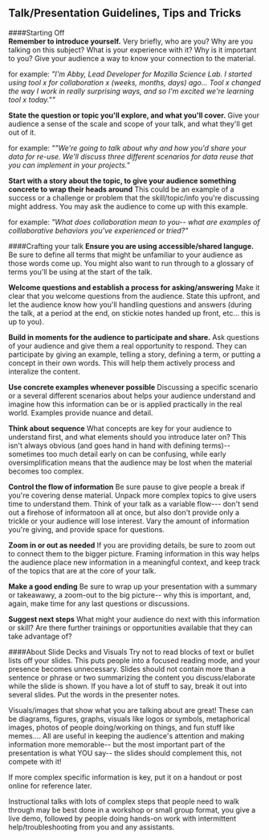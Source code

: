 ## Talk/Presentation Guidelines, Tips and Tricks

####Starting Off  
**Remember to introduce yourself.** Very briefly, who are you? Why are you talking on this subject? What is your experience with it? Why is it important to you? Give your audience a way to know your connection to the material. 

for example: *"I'm Abby, Lead Developer for Mozilla Science Lab. I started using tool x for collaboration x (weeks, months, days) ago... Tool x changed the way I work in really surprising ways, and so I'm excited we're learning tool x today.""*  

**State the question or topic you'll explore, and what you'll cover.** Give your audience a sense of the scale and scope of your talk, and what they'll get out of it.
 
for example: *""We're going to talk about why and how you'd share your data for re-use. We'll discuss three different scenarios for data reuse that you can implement in your projects."* 

**Start with a story about the topic, to give your audience something concrete to wrap their heads around** This could be an example of a success or a challenge or problem that the skill/topic/info you're discussing might address. You may ask the audience to come up with this example. 

for example: *"What does collaboration mean to you-- what are examples of colllaborative behaviors you've experienced or tried?"*
 
####Crafting your talk
**Ensure you are using accessible/shared languge.** 
Be sure to define all terms that might be unfamiliar to your audience as those words come up. You might also want to run through to a glossary of terms you'll be using at the start of the talk. 

**Welcome questions and establish a process for asking/answering**
Make it clear that you welcome questions from the audience. State this upfront, and let the audience know how you'll handling questions and answers (during the talk, at a period at the end, on stickie notes handed up front, etc... this is up to you).   

**Build in moments for the audience to participate and share.** 
Ask questions of your audience and give them a real opportunity to respond. They can participate by giving an example, telling a story, defining a term, or putting a concept in their own words. This will help them actively process and interalize the content. 

**Use concrete examples whenever possible**
 Discussing a specific scenario or a several different scenarios about helps your audience understand and imagine how this information can be or is applied practically in the real world. Examples provide nuance and detail. 
 
**Think about sequence** 
What concepts are key for your audience to understand first, and what elements should you introduce later on? This isn't always obvious (and goes hand in hand with defining terms)--sometimes too much detail early on can be confusing, while early oversimplification means that the audience may be lost when the material becomes too complex. 

**Control the flow of information** 
Be sure pause to give people a break if you're covering dense material. Unpack more complex topics to give users time to understand them. Think of your talk as a variable flow--- don't send out a firehose of informatoon all at once, but also don't provide only a trickle or your audience will lose interest. Vary the amount of information you're giving, and provide space for questions. 

**Zoom in or out as needed** 
If you are providing details, be sure to zoom out to connect them to the bigger picture. Framing information in this way helps the audience place new information in a meaningful context, and keep track of the topics that are at the core of your talk. 

**Make a good ending**
Be sure to wrap up your presentation with a summary or takeawawy, a zoom-out to the big picture-- why this is important, and, again, make time for any last questions or discussions.

**Suggest next steps**
What might your audience do next with this information or skill? Are there further trainings or opportunities available that they can take advantage of? 

####About Slide Decks and Visuals
Try not to read blocks of text or bullet lists off your slides. This puts people into a focused reading mode, and your presence becomes unnecessary. Slides should not contain more than a sentence or phrase or two summarizing the content you discuss/elaborate while the slide is shown. If you have a lot of stuff to say, break it out into several slides. Put the words in the presenter notes. 

Visuals/images that show what you are talking about are great! These can be diagrams, figures, graphs, visuals like logos or symbols, metaphorical images, photos of people doing/working on things, and fun stuff like memes.... All are useful in keeping the audience's attention and making information more memorable-- but the most important part of the presentation is what YOU say-- the slides should complement this, not compete with it!  

If more complex specific information is key, put it on a handout or post online for reference later. 

Instructional talks with lots of complex steps that people need to walk through may be best done in a workshop or small group format, you give a live demo, followed by people doing hands-on work with intermittent help/troubleshooting from you and any assistants.






